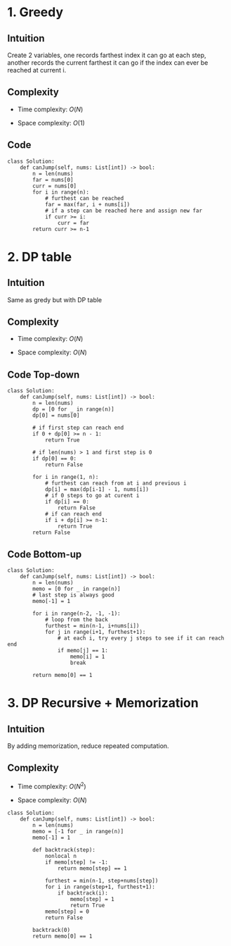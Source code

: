# 1. Greedy
## Intuition
Create 2 variables, one records farthest index it can go at each step, another records the current farthest it can go if the index can ever be reached at current i.

## Complexity
- Time complexity:
    $O(N)$

- Space complexity:
    $O(1)$

## Code
```python3 []
class Solution:
    def canJump(self, nums: List[int]) -> bool:
        n = len(nums)
        far = nums[0]
        curr = nums[0]
        for i in range(n):
            # furthest can be reached
            far = max(far, i + nums[i])
            # if a step can be reached here and assign new far
            if curr >= i:
                curr = far
        return curr >= n-1
```

# 2. DP table
## Intuition
Same as gredy but with DP table

## Complexity
- Time complexity:
    $O(N)$

- Space complexity:
    $O(N)$

## Code Top-down
```python3 []
class Solution:
    def canJump(self, nums: List[int]) -> bool:
        n = len(nums)
        dp = [0 for _ in range(n)]
        dp[0] = nums[0]

        # if first step can reach end
        if 0 + dp[0] >= n - 1:
            return True

        # if len(nums) > 1 and first step is 0
        if dp[0] == 0:
            return False

        for i in range(1, n):
            # furthest can reach from at i and previous i
            dp[i] = max(dp[i-1] - 1, nums[i])
            # if 0 steps to go at curent i
            if dp[i] == 0:
                return False
            # if can reach end
            if i + dp[i] >= n-1:
                return True
        return False
```

## Code Bottom-up
```python3 []
class Solution:
    def canJump(self, nums: List[int]) -> bool:
        n = len(nums)
        memo = [0 for _ in range(n)]
        # last step is always good
        memo[-1] = 1

        for i in range(n-2, -1, -1):
            # loop from the back
            furthest = min(n-1, i+nums[i])
            for j in range(i+1, furthest+1):
                # at each i, try every j steps to see if it can reach end
                if memo[j] == 1:
                    memo[i] = 1
                    break
        
        return memo[0] == 1
```

# 3. DP Recursive + Memorization
## Intuition
By adding memorization, reduce repeated computation.

## Complexity
- Time complexity:
    $O(N^2)$

- Space complexity:
    $O(N)$

```python3 []
class Solution:
    def canJump(self, nums: List[int]) -> bool:
        n = len(nums)
        memo = [-1 for _ in range(n)]
        memo[-1] = 1

        def backtrack(step):
            nonlocal n
            if memo[step] != -1:
                return memo[step] == 1
            
            furthest = min(n-1, step+nums[step])
            for i in range(step+1, furthest+1):
                if backtrack(i):
                    memo[step] = 1
                    return True
            memo[step] = 0
            return False
        
        backtrack(0)
        return memo[0] == 1
```
